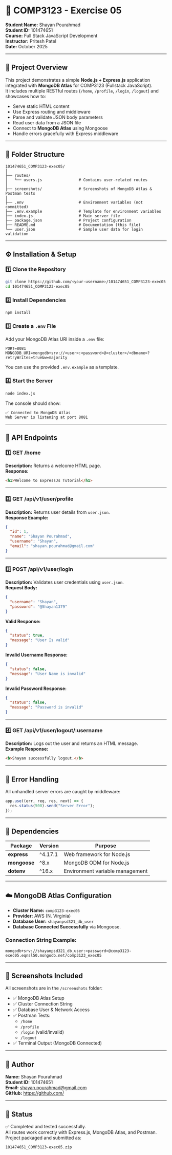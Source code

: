 # 🧩 COMP3123 - Exercise 05  
**Student Name:** Shayan Pourahmad  
**Student ID:** 101474651  
**Course:** Full Stack JavaScript Development  
**Instructor:** Pritesh Patel  
**Date:** October 2025  

---

## 📘 Project Overview
This project demonstrates a simple **Node.js + Express.js** application integrated with **MongoDB Atlas** for COMP3123 (Fullstack JavaScript).  
It includes multiple RESTful routes (`/home`, `/profile`, `/login`, `/logout`) and showcases how to:
- Serve static HTML content
- Use Express routing and middleware
- Parse and validate JSON body parameters
- Read user data from a JSON file
- Connect to **MongoDB Atlas** using Mongoose
- Handle errors gracefully with Express middleware

---

## 📁 Folder Structure
```
101474651_COMP3123-exec05/
│
├── routes/
│   └── users.js                # Contains user-related routes
│
├── screenshots/                # Screenshots of MongoDB Atlas & Postman tests
│
├── .env                        # Environment variables (not committed)
├── .env.example                # Template for environment variables
├── index.js                    # Main server file
├── package.json                # Project configuration
├── README.md                   # Documentation (this file)
└── user.json                   # Sample user data for login validation
```

---

## ⚙️ Installation & Setup

### 1️⃣ Clone the Repository
```bash
git clone https://github.com/<your-username>/101474651_COMP3123-exec05.git
cd 101474651_COMP3123-exec05
```

### 2️⃣ Install Dependencies
```bash
npm install
```

### 3️⃣ Create a `.env` File
Add your MongoDB Atlas URI inside a `.env` file:
```env
PORT=8081
MONGODB_URI=mongodb+srv://<user>:<password>@<cluster>/<dbname>?retryWrites=true&w=majority
```

You can use the provided `.env.example` as a template.

### 4️⃣ Start the Server
```bash
node index.js
```

The console should show:
```
✅ Connected to MongoDB Atlas
Web Server is listening at port 8081
```

---

## 🚀 API Endpoints

### **1️⃣ GET /home**
**Description:** Returns a welcome HTML page.  
**Response:**  
```html
<h1>Welcome to ExpressJs Tutorial</h1>
```

---

### **2️⃣ GET /api/v1/user/profile**
**Description:** Returns user details from `user.json`.  
**Response Example:**
```json
{
  "id": 1,
  "name": "Shayan Pourahmad",
  "username": "Shayan",
  "email": "shayan.pourahmad@gmail.com"
}
```

---

### **3️⃣ POST /api/v1/user/login**
**Description:** Validates user credentials using `user.json`.  
**Request Body:**
```json
{
  "username": "Shayan",
  "password": "@Shayan1379"
}
```

**Valid Response:**
```json
{
  "status": true,
  "message": "User Is valid"
}
```

**Invalid Username Response:**
```json
{
  "status": false,
  "message": "User Name is invalid"
}
```

**Invalid Password Response:**
```json
{
  "status": false,
  "message": "Password is invalid"
}
```

---

### **4️⃣ GET /api/v1/user/logout/:username**
**Description:** Logs out the user and returns an HTML message.  
**Example Response:**
```html
<b>Shayan successfully logout.</b>
```

---

## 🧠 Error Handling
All unhandled server errors are caught by middleware:
```js
app.use((err, req, res, next) => {
  res.status(500).send("Server Error");
});
```

---

## 🧰 Dependencies
| Package | Version | Purpose |
|----------|----------|----------|
| **express** | ^4.17.1 | Web framework for Node.js |
| **mongoose** | ^8.x | MongoDB ODM for Node.js |
| **dotenv** | ^16.x | Environment variable management |

---

## ☁️ MongoDB Atlas Configuration
- **Cluster Name:** `comp3123-exec05`
- **Provider:** AWS (N. Virginia)
- **Database User:** `shayanpsd321_db_user`
- **Database Connected Successfully** via Mongoose.

### Connection String Example:
```
mongodb+srv://shayanpsd321_db_user:<password>@comp3123-exec05.eqnsl50.mongodb.net/comp3123_exec05
```

---

## 📸 Screenshots Included
All screenshots are in the `/screenshots` folder:
- ✅ MongoDB Atlas Setup
- ✅ Cluster Connection String
- ✅ Database User & Network Access
- ✅ Postman Tests:
  - `/home`
  - `/profile`
  - `/login` (valid/invalid)
  - `/logout`
- ✅ Terminal Output (MongoDB Connected)

---

## 🧾 Author
**Name:** Shayan Pourahmad  
**Student ID:** 101474651  
**Email:** shayan.pourahmad@gmail.com  
**GitHub:** [https://github.com/<your-username>](https://github.com/<your-username>)

---

## 🏁 Status
✅ Completed and tested successfully.  
All routes work correctly with Express.js, MongoDB Atlas, and Postman.  
Project packaged and submitted as:
```
101474651_COMP3123-exec05.zip
```
